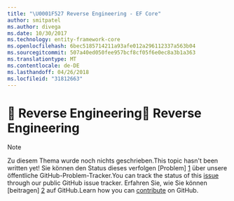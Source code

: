 ```yaml
---
title: "\U0001F527 Reverse Engineering - EF Core"
author: smitpatel
ms.author: divega
ms.date: 10/30/2017
ms.technology: entity-framework-core
ms.openlocfilehash: 6bec5185714211a93afe012a296112337a563b04
ms.sourcegitcommit: 507a40ed050fee957bcf8cf05f6e0ec8a3b1a363
ms.translationtype: MT
ms.contentlocale: de-DE
ms.lasthandoff: 04/26/2018
ms.locfileid: "31812663"
---
```

# <a name="-reverse-engineering"></a><span data-ttu-id="c7f7d-102">🔧 Reverse Engineering</span><span class="sxs-lookup"><span data-stu-id="c7f7d-102">🔧 Reverse Engineering</span></span>

> [!NOTE]
> <span data-ttu-id="c7f7d-103">Zu diesem Thema wurde noch nichts geschrieben.</span><span class="sxs-lookup"><span data-stu-id="c7f7d-103">This topic hasn't been written yet!</span></span> <span data-ttu-id="c7f7d-104">Sie können den Status dieses verfolgen [Problem] [ 1] über unsere öffentliche GitHub-Problem-Tracker.</span><span class="sxs-lookup"><span data-stu-id="c7f7d-104">You can track the status of this [issue][1] through our public GitHub issue tracker.</span></span> <span data-ttu-id="c7f7d-105">Erfahren Sie, wie Sie können [beitragen] [ 2] auf GitHub.</span><span class="sxs-lookup"><span data-stu-id="c7f7d-105">Learn how you can [contribute][2] on GitHub.</span></span>


  [1]: https://github.com/aspnet/EntityFramework.Docs/issues/508
  [2]: https://github.com/aspnet/EntityFramework.Docs/blob/master/CONTRIBUTING.md
